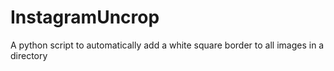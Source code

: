 # InstagramUncrop
A python script to automatically add a white square border to all images in a directory

